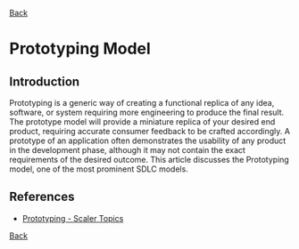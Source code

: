 [Back](README.md)

<h1> Prototyping Model </h1>

## Introduction

<p>Prototyping is a generic way of creating a functional replica of any idea, software, or system requiring more engineering to produce the final result. The prototype model will provide a miniature replica of your desired end product, requiring accurate consumer feedback to be crafted accordingly. A prototype of an application often demonstrates the usability of any product in the development phase, although it may not contain the exact requirements of the desired outcome. This article discusses the Prototyping model, one of the most prominent SDLC models.</p>

## References

- [Prototyping - Scaler Topics](https://www.scaler.com/topics/software-engineering/prototype-model-in-software-engineering/)

[Back](README.md)
